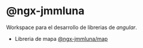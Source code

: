 # @ngx-jmmluna

Workspace para el desarrollo de librerias de _angular_.

- Libreria de mapa [@ngx-jmmluna/map](https://github.com/jmmluna/ngx-jmmluna/tree/main/projects/ngx-jmmluna/map)
